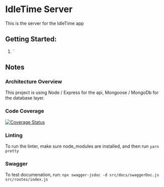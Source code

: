 # IdleTime Server
This is the server for the IdleTime app

## Getting Started:

1. `

## Notes

### Architecture Overview

This project is using Node / Express for the api, Mongoose / MongoDb for the database layer.

### Code Coverage

[![Coverage Status](https://coveralls.io/repos/github/nstranquist/idle-time-server/badge.svg)](https://coveralls.io/github/nstranquist/idle-time-server)

### Linting

To run the linter, make sure node_modules are installed, and then run `yarn pretty`

### Swagger

To test documenation, run: `npx swagger-jsdoc -d src/docs/swaggerDoc.js src/routes/index.js`
